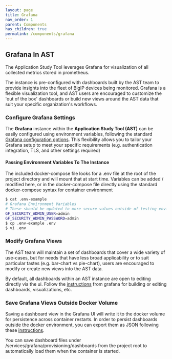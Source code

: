 ```yaml
---
layout: page
title: Grafana
nav_order: 1
parent: Components
has_children: true
permalink: /components/grafana
---
```


## Grafana In AST

The Application Study Tool leverages Grafana for visualization of all collected metrics stored in 
prometheus.

The instance is pre-configured with dashboards built by the AST team to provide insights into the fleet
of BigIP devices being monitored. Grafana is a flexible visualization tool, and AST users are encouraged
to customize the 'out of the box' dashboards or build new views around the AST data that suit your 
specific organization's workflows.


### Configure Grafana Settings

The **Grafana** instance within the **Application Study Tool (AST)** can be easily configured using 
environment variables, following the standard [Grafana configuration options](https://grafana.com/docs/grafana/latest/setup-grafana/configure-grafana/#override-configuration-with-environment-variables). This 
flexibility allows you to tailor your Grafana setup to meet your specific requirements 
(e.g. authentication integration, TLS, and other settings required)

#### Passing Environment Variables To The Instance

The included docker-compose file looks for a .env file at the root of the project directory and will
mount that at start time. Variables can be added / modified here, or in the docker-compose file directly
using the standard docker-compose syntax for container environment

```bash
$ cat .env-example 
# Grafana Environment Variables
# These should be updated to more secure values outside of testing environments.
GF_SECURITY_ADMIN_USER=admin
GF_SECURITY_ADMIN_PASSWORD=admin
$ cp .env-example .env
$ vi .env
```

### Modify Grafana Views
The AST team will maintain a set of dashboards that cover a wide variety
of use-cases, but for needs that have less broad applicability or to suit particular tastes
(e.g. bar-chart vs pie-chart), users are encouraged to modify or create new views into the AST data.

By default, all dashboards within an AST instance are open to editing directly via the ui. Follow the
[instructions](https://grafana.com/docs/grafana/latest/dashboards/) from grafana for building or editing
dashboards, visualizations, etc.

### Save Grafana Views Outside Docker Volume
Saving a dashboard view in the Grafana UI will write it to the docker volume for persistence across
container restarts. In order to persist dashboards outside the docker environment, you can export them as
JSON following these 
[instructions](https://grafana.com/docs/grafana/latest/dashboards/share-dashboards-panels/#export-a-dashboard-as-json).

You can save dashboard files under /services/grafana/provisioning/dashboards from the project root to
automatically load them when the container is started.